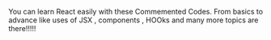 You can learn React easily with these Commemented Codes.
From basics to advance like uses of JSX , components , HOOks and many more topics are there!!!!!
